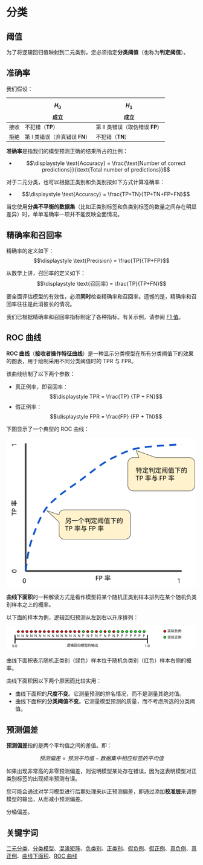 # 分类

## 阈值

为了将逻辑回归值映射到二元类别，您必须指定**分类阈值**（也称为**判定阈值**）。

## 准确率

我们假设：

|      | $$H_0$$ 成立                    | $$H_1$$ 成立                    |
| ---- | ------------------------------- | ------------------------------- |
| 接收 | 不犯错（**TP**）                | 第 II 类错误（取伪错误 **FP**） |
| 拒绝 | 第 I 类错误（弃真错误  **FN**） | 不犯错（**TN**）                |

**准确率**是指我们的模型预测正确的结果所占的比例：

- $$\displaystyle \text{Accuracy} = \frac{\text{Number of correct predictions}}{\text{Total number of predictions}}$$

对于二元分类，也可以根据正类别和负类别按如下方式计算准确率：

- $$\displaystyle \text{Accuracy} = \frac{TP+TN}{TP+TN+FP+FN}$$

当您使用**分类不平衡的数据集**（比如正类别标签和负类别标签的数量之间存在明显差异）时，单单准确率一项并不能反映全面情况。

## 精确率和召回率

精确率的定义如下：$$\displaystyle \text{Precision} = \frac{TP}{TP+FP}$$

从数学上讲，召回率的定义如下：$$\displaystyle \text{召回率} = \frac{TP}{TP+FN}$$

要全面评估模型的有效性，必须**同时**检查精确率和召回率。遗憾的是，精确率和召回率往往是此消彼长的情况。

我们已根据精确率和召回率指标制定了各种指标。有关示例，请参阅 [F1 值](https://wikipedia.org/wiki/F1_score)。

## ROC 曲线

**ROC 曲线**（**接收者操作特征曲线**）是一种显示分类模型在所有分类阈值下的效果的图表，用于绘制采用不同分类阈值时的 TPR 与 FPR。

该曲线绘制了以下两个参数：

- 真正例率，即召回率：$$\displaystyle TPR = \frac{TP} {TP + FN}$$
- 假正例率：$$\displaystyle FPR = \frac{FP} {FP + TN}$$

下图显示了一个典型的 ROC 曲线：

![ROCCurve](./ROCCurve.svg)

**曲线下面积**的一种解读方式是看作模型将某个随机正类别样本排列在某个随机负类别样本之上的概率。

以下面的样本为例，逻辑回归预测从左到右以升序排列：

![AUCPredictionsRanked](./AUCPredictionsRanked.svg)

曲线下面积表示随机正类别（绿色）样本位于随机负类别（红色）样本右侧的概率。

曲线下面积因以下两个原因而比较实用：

- 曲线下面积的**尺度不变**。它测量预测的排名情况，而不是测量其绝对值。
- 曲线下面积的**分类阈值不变**。它测量模型预测的质量，而不考虑所选的分类阈值。

## 预测偏差

**预测偏差**指的是两个平均值之间的差值。即：

$$预测偏差 = 预测平均值 - 数据集中相应标签的平均值$$

如果出现非常高的非零预测偏差，则说明模型某处存在错误，因为这表明模型对正类别标签的出现频率预测有误。

您可能会通过对学习模型进行后期处理来纠正预测偏差，即通过添加**校准层**来调整模型的输出，从而减小预测偏差。

分桶偏差。

## 关键字词

[二元分类](https://developers.google.cn/machine-learning/crash-course/glossary#binary_classification)、[分类模型](https://developers.google.cn/machine-learning/crash-course/glossary#classification_model)、[混淆矩阵](https://developers.google.cn/machine-learning/crash-course/glossary#confusion_matrix)、[负类别](https://developers.google.cn/machine-learning/crash-course/glossary#negative_class)、[正类别](https://developers.google.cn/machine-learning/crash-course/glossary#positive_class)、[假负例](https://developers.google.cn/machine-learning/crash-course/glossary#false_negative_(FN))、[假正例](https://developers.google.cn/machine-learning/crash-course/glossary#false_positive_(FP))、[真负例](https://developers.google.cn/machine-learning/crash-course/glossary#true_negative_(TN))、[真正例](https://developers.google.cn/machine-learning/crash-course/glossary#true_positive_(TP))、[曲线下面积](https://developers.google.cn/machine-learning/crash-course/glossary#AUC)、[ROC 曲线](https://developers.google.cn/machine-learning/crash-course/glossary#ROC)